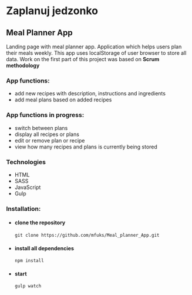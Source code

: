 # Zaplanuj jedzonko
## Meal Planner App

Landing page with meal planner app. 
Application which helps users plan their meals weekly. This app uses localStorage of user browser to store all data. Work on the first part of this project was based on **Scrum methodology**

### App functions:

- add new recipes with description, instructions and ingredients
- add meal plans based on added recipes 

### App functions in progress:

- switch between plans
- display all recipes or plans
- edit or remove plan or recipe
- view how many recipes and plans is currently being stored

### Technologies

- HTML
- SASS
- JavaScript
- Gulp

### Installation:

- #### clone the repository
  `git clone https://github.com/mfuks/Meal_planner_App.git`
- #### install all dependencies
  `npm install`
- #### start
  `gulp watch`

